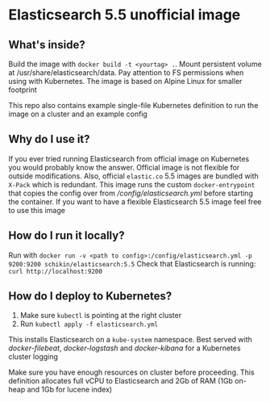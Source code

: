 # Elasticsearch 5.5 unofficial image
## What's inside?
Build the image with `docker build -t <yourtag> .`. Mount persistent volume at /usr/share/elasticsearch/data. Pay attention to FS permissions when using with Kubernetes. The image is based on Alpine Linux for smaller footprint

This repo also contains example single-file Kubernetes definition to run the image on a cluster and an example config
## Why do I use it?
If you ever tried running Elasticsearch from official image on Kubernetes you would probably know the answer. Official image is not flexible for outside modifications. Also, official `elastic.co` 5.5 images are bundled with `X-Pack` which is redundant. This image runs the custom `docker-entrypoint` that copies the config over from */config/elasticsearch.yml* before starting the container. If you want to have a flexible Elasticsearch 5.5 image feel free to use this image

## How do I run it locally?
Run with
`docker run -v <path to config>:/config/elasticsearch.yml -p 9200:9200 schikin/elasticsearch:5.5`
Check that Elasticsearch is running:
`curl http://localhost:9200`

## How do I deploy to Kubernetes?
1. Make sure `kubectl` is pointing at the right cluster
2. Run `kubectl apply -f elasticsearch.yml`

This installs Elasticsearch on a `kube-system` namespace. Best served with *docker-filebeat*, *docker-logstash* and *docker-kibana* for a Kubernetes cluster logging

Make sure you have enough resources on cluster before proceeding. This definition allocates full vCPU to Elasticsearch and 2Gb of RAM (1Gb on-heap and 1Gb for lucene index)
